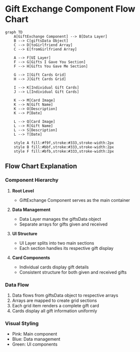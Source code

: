 # Gift Exchange Component Flow Chart

```mermaid
graph TD
    A[GiftExchange Component] --> B[Data Layer]
    B --> C[giftsData Object]
    C --> D[toGirlfriend Array]
    C --> E[fromGirlfriend Array]
    
    A --> F[UI Layer]
    F --> G[Gifts I Gave You Section]
    F --> H[Gifts You Gave Me Section]
    
    G --> I[Gift Cards Grid]
    H --> J[Gift Cards Grid]
    
    I --> K[Individual Gift Cards]
    J --> L[Individual Gift Cards]
    
    K --> M[Card Image]
    K --> N[Gift Name]
    K --> O[Description]
    K --> P[Date]
    
    L --> Q[Card Image]
    L --> R[Gift Name]
    L --> S[Description]
    L --> T[Date]

    style A fill:#f9f,stroke:#333,stroke-width:2px
    style B fill:#bbf,stroke:#333,stroke-width:2px
    style F fill:#bfb,stroke:#333,stroke-width:2px
```

## Flow Chart Explanation

### Component Hierarchy
1. **Root Level**
   - GiftExchange Component serves as the main container

2. **Data Management**
   - Data Layer manages the giftsData object
   - Separate arrays for gifts given and received

3. **UI Structure**
   - UI Layer splits into two main sections
   - Each section handles its respective gift display

4. **Card Components**
   - Individual cards display gift details
   - Consistent structure for both given and received gifts

### Data Flow
1. Data flows from giftsData object to respective arrays
2. Arrays are mapped to create grid sections
3. Each grid item renders a complete gift card
4. Cards display all gift information uniformly

### Visual Styling
- Pink: Main component
- Blue: Data management
- Green: UI components 